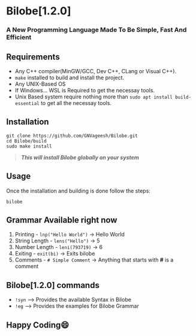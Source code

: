 # **Bilobe[1.2.0]**
### A New Programming Language Made To Be Simple, Fast And Efficient

## Requirements
 - Any C++ compiler(MinGW/GCC, Dev C++, CLang or Visual C++).
 - `make` installed to build and install the project.
 - Any UNIX-Based OS
 - If Windows... WSL is Required to get the necessay tools.
 - Unix Based system require nothing more than `sudo apt install build-essential` to get all the necessay tools.

## Installation

`git clone https://github.com/GNVageesh/Bilobe.git` <br>
`cd Bilobe/build` <br>
`sudo make install`

> **_This will install Bilobe globally on your system_**

## Usage

Once the installation and building is done follow the steps:

`bilobe`


## Grammar Available right now

1. Printing - `lnp("Hello World")` -> Hello World
2. String Length - `lens("Hello")` -> 5
3. Number Length - `leni(793719)` -> 6
4. Exiting - `exit(bi)` -> Exits bilobe
5. Comments - `# Simple Comment` -> Anything that starts with **#** is a comment

## Bilobe[1.2.0] commands

 - `!syn` --> Provides the available Syntax in Bilobe
 - `!eg` --> Provides the examples for Bilobe Grammar


## Happy Coding😄



